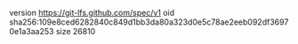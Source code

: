 version https://git-lfs.github.com/spec/v1
oid sha256:109e8ced6282840c849d1bb3da80a323d0e5c78ae2eeb092df36970e1a3aa253
size 26810
